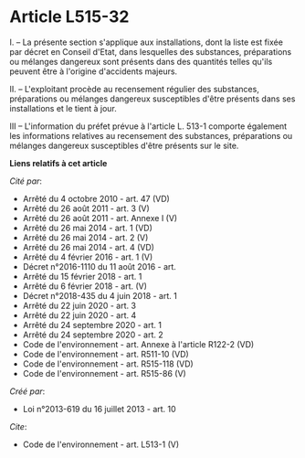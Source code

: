 # Article L515-32

I. – La présente section s'applique aux installations, dont la liste est fixée par décret en Conseil d'Etat, dans lesquelles
des substances, préparations ou mélanges dangereux sont présents dans des quantités telles qu'ils peuvent être à l'origine
d'accidents majeurs.

II. – L'exploitant procède au recensement régulier des substances, préparations ou mélanges dangereux susceptibles d'être
présents dans ses installations et le tient à jour.

III – L'information du préfet prévue à l'article L. 513-1 comporte également les informations relatives au recensement des
substances, préparations ou mélanges dangereux susceptibles d'être présents sur le site.

**Liens relatifs à cet article**

_Cité par_:

  - Arrêté du 4 octobre 2010 - art. 47 (VD)
  - Arrêté du 26 août 2011 - art. 3 (V)
  - Arrêté du 26 août 2011 - art. Annexe I (V)
  - Arrêté du 26 mai 2014 - art. 1 (VD)
  - Arrêté du 26 mai 2014 - art. 2 (V)
  - Arrêté du 26 mai 2014 - art. 4 (VD)
  - Arrêté du 4 février 2016 - art. 1 (V)
  - Décret n°2016-1110 du 11 août 2016 - art.
  - Arrêté du 15 février 2018 - art. 1
  - Arrêté du 6 février 2018 - art. (V)
  - Décret n°2018-435 du 4 juin 2018 - art. 1
  - Arrêté du 22 juin 2020 - art. 3
  - Arrêté du 22 juin 2020 - art. 4
  - Arrêté du 24 septembre 2020 - art. 1
  - Arrêté du 24 septembre 2020 - art. 2
  - Code de l'environnement - art. Annexe à l'article R122-2 (VD)
  - Code de l'environnement - art. R511-10 (VD)
  - Code de l'environnement - art. R515-118 (VD)
  - Code de l'environnement - art. R515-86 (V)

_Créé par_:

  - Loi n°2013-619 du 16 juillet 2013 - art. 10

_Cite_:

  - Code de l'environnement - art. L513-1 (V)
